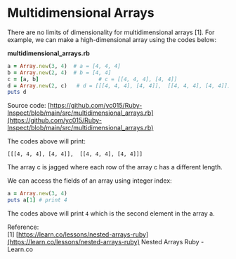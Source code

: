 # Multidimensional Arrays

There are no limits of dimensionality for multidimensional arrays [1]. For example, we can make a high-dimensional array using the codes below:

**multidimensional_arrays.rb**
```ruby
a = Array.new(3, 4)  # a = [4, 4, 4]
b = Array.new(2, 4)  # b = [4, 4]
c = [a, b]                   # c = [[4, 4, 4], [4, 4]] 
d = Array.new(2, c)   # d = [[[4, 4, 4], [4, 4]],  [[4, 4, 4], [4, 4]]]
puts d 
```

Source code: [https://github.com/yc015/Ruby-Inspect/blob/main/src/multidimensional_arrays.rb](https://github.com/yc015/Ruby-Inspect/blob/main/src/multidimensional_arrays.rb)

The codes above will print:  

    [[[4, 4, 4], [4, 4]],  [[4, 4, 4], [4, 4]]]

The array c is jagged where each row of the array c has a different length.

We can access the fields of an array using integer index:  

```ruby
a = Array.new(3, 4)
puts a[1] # print 4
```

The codes above will print `4` which is the second element in the array a.

Reference:  
[1] [https://learn.co/lessons/nested-arrays-ruby](https://learn.co/lessons/nested-arrays-ruby) Nested Arrays Ruby - Learn.co
